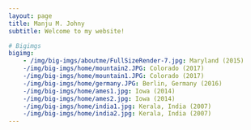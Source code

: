 ```yaml
---
layout: page
title: Manju M. Johny
subtitle: Welcome to my website!

# Bigimgs 
bigimg: 
    - /img/big-imgs/aboutme/FullSizeRender-7.jpg: Maryland (2015)
	-/img/big-imgs/home/mountain2.JPG: Colorado (2017)
    -/img/big-imgs/home/mountain1.JPG: Colorado (2017)
    -/img/big-imgs/home/germany.JPG: Berlin, Germany (2016)
    -/img/big-imgs/home/ames1.jpg: Iowa (2014)
    -/img/big-imgs/home/ames2.jpg: Iowa (2014)
    -/img/big-imgs/home/india1.jpg: Kerala, India (2007)
    -/img/big-imgs/home/india2.jpg: Kerala, India (2007)
---
```

